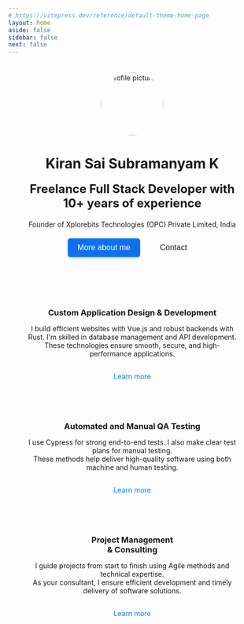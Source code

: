 ```yaml
---
# https://vitepress.dev/reference/default-theme-home-page
layout: home
aside: false
sidebar: false
next: false
---
```



<div style="max-width: 1200px; margin: 0 auto; padding: 0 20px;">
  <div style="display: flex; flex-direction: column; align-items: center; gap: 20px;">
    <div style="display: flex; justify-content: center; padding: 20px;">
      <img
        src="https://avatars.githubusercontent.com/u/35134207?v=4"
        alt="Profile picture"
        style="border-radius: 50%; width: 128px; height: 128px; object-fit: cover;"
      >
    </div>
    <h1 style="text-align: center; font-weight: bold; margin: 0; color: var(--vp-c-text-1);">
      Kiran Sai Subramanyam K
    </h1>
    <h2
      style="text-align: center; font-weight: bold; font-size: 1.5rem; margin: 0; color: #fffff"
    >
      Freelance Full Stack Developer with 10+ years of experience
    </h2>
    <div style="text-align: center;">
      <p style="margin: 0; color: var(--vp-c-text-2);">
        Founder of Xplorebits Technologies (OPC) Private Limited, India
      </p>
    </div>
  </div>

  <div style="display: flex; justify-content: center; gap: 20px; margin-top: 20px;">
    <a href="/about-me" style="text-decoration: none;">
      <button style="
        padding: 10px 20px;
        font-size: 16px;
        background-color: #0E71EB;
        color: white;
        border: none;
        border-radius: 5px;
        cursor: pointer;
        box-shadow: 0 2px 4px rgba(14, 113, 235, 0.3);
      ">
        More about me
      </button>
    </a>
    <a href="mailto:saikksub@gmail.com" style="text-decoration: none;">
      <button style="
        padding: 10px 20px;
        font-size: 16px;
        background-color: transparent;
        color: var(--vp-c-text-1);
        border: 1px solid var(--vp-c-text-1);
        border-radius: 5px;
        cursor: pointer;
      ">
        Contact
      </button>
    </a>
  </div>

  <div
    style="
      display: grid;
      grid-template-columns: repeat(auto-fill, minmax(300px, 1fr)); /* Responsive grid */
      gap: 20px;
      margin-top: 60px;
    "
  >
    <div
      style="
        background-color: var(--vp-c-bg-soft);
        border-radius: 8px;
        padding: 20px;
        text-align: center;
      "
    >
      <h3 style="color: var(--vp-c-text-1); margin-bottom: 10px;">
        Custom Application Design & Development
      </h3>
      <p style="color: var(--vp-c-text-2); font-size: 14px;">
        I build efficient websites with Vue.js and robust backends with Rust. I'm skilled in database management and API development.<br>
        These technologies ensure smooth, secure, and high-performance applications.
      </p>
      <a
        href="#"
        style="display: inline-block; margin-top: 15px; color: #007bff; text-decoration: none; font-size: 14px;"
      >
        Learn more
      </a>
    </div>
    <div
      style="
        background-color: var(--vp-c-bg-soft);
        border-radius: 8px;
        padding: 20px;
        text-align: center;
      "
    >
      <h3 style="color: var(--vp-c-text-1); margin-bottom: 10px;">
        Automated and Manual QA Testing
      </h3>
      <p style="color: var(--vp-c-text-2); font-size: 14px;">
        I use Cypress for strong end-to-end tests. I also make clear test plans for manual testing.<br>
        These methods help deliver high-quality software using both machine and human testing.
      </p>
      <a
        href="#"
        style="display: inline-block; margin-top: 15px; color: #007bff; text-decoration: none; font-size: 14px;"
      >
        Learn more
      </a>
    </div>
    <div
      style="
        background-color: var(--vp-c-bg-soft);
        border-radius: 8px;
        padding: 20px;
        text-align: center;
      "
    >
      <h3 style="color: var(--vp-c-text-1); margin-bottom: 10px;">
        Project Management<br>
        & Consulting
      </h3>
      <p style="color: var(--vp-c-text-2); font-size: 14px;">
        I guide projects from start to finish using Agile methods and technical expertise.<br>
        As your consultant, I ensure efficient development and timely delivery of software solutions.
      </p>
      <a
        href="#"
        style="display: inline-block; margin-top: 15px; color: #007bff; text-decoration: none; font-size: 14px;"
      >
        Learn more
      </a>
    </div>
  </div>
</div>
